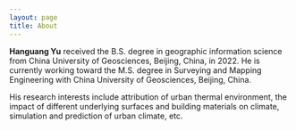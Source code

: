 ```yaml
---
layout: page
title: About
---
```


**Hanguang Yu** received the B.S. degree in geographic information science from China University of Geosciences, Beijing, China, in 2022. He is currently working toward the M.S. degree in Surveying and Mapping Engineering with China University of Geosciences, Beijing, China.

His research interests include attribution of urban thermal environment, the impact of different underlying surfaces and building materials on climate, simulation and prediction of urban climate, etc.

